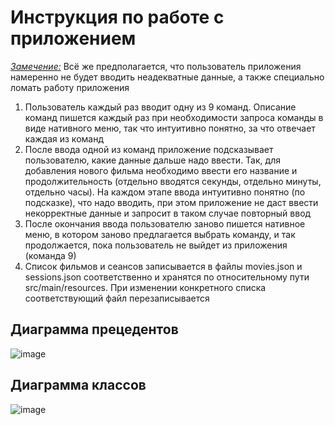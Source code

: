 # Инструкция по работе с приложением
<ins>*Замечение:*</ins> Всё же предполагается, что пользователь приложения намеренно не будет вводить неадекватные данные, а также специально ломать работу приложения
1. Пользователь каждый раз вводит одну из 9 команд. Описание команд пишется каждый раз при необходимости запроса команды в виде нативного меню, так что интуитивно понятно, за что отвечает каждая из команд
2. После ввода одной из команд приложение подсказывает пользователю, какие данные дальше надо ввести. Так, для добавления нового фильма необходимо ввести его название и продолжительность (отдельно вводятся секунды, отдельно минуты, отдельно часы). На каждом этапе ввода интуитивно понятно (по подсказке), что надо вводить, при этом приложение не даст ввести некорректные данные и запросит в таком случае повторный ввод
3. После окончания ввода пользователю заново пишется нативное меню, в котором заново предлагается выбрать команду, и так продолжается, пока пользователь не выйдет из приложения (команда 9)
4. Список фильмов и сеансов записывается в файлы movies.json и sessions.json соответственно и хранятся по относительному пути src/main/resources. При изменении конкретного списка соответствующий файл перезаписывается
## Диаграмма прецедентов
![image](https://github.com/VictorFBI/cinema-kotlin/assets/124510561/8e79c70c-3dfe-4fdc-afd1-65f33bdfd19a)
## Диаграмма классов
![image](https://github.com/VictorFBI/cinema-kotlin/assets/124510561/981d7b78-c829-4627-a785-4e8e031dcad2)
